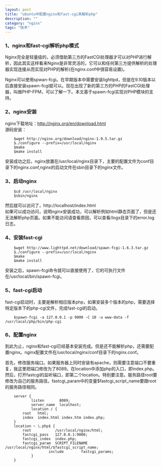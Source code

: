 ```yaml
---
layout: post
title: "ubuntu中配置nginx和fast-cgi来解析php"
description: ""
category: "nginx" 
tags: "技术" 
---
```


### 1、nginx和fast-cgi解析php模式       
Nginx完全是轻量级的，必须借助第三方的FastCGI处理器才可以对PHP进行解析，因此其实这样看来Nginx是非常灵活的，它可以和任何第三方提供解析的处理器实现连接从而实现对PHP的解析(在nginx.conf中很容易设置)。    



Nginx可以使用spwan-fcgi。在早期版本中需要安装lighttpd，但是在9.10版本以后直接安装spawn-fcgi就可以。现在出现了新的第三方的PHP的FastCGI处理器，叫做PHP-FPM，可以了解一下。本文基于spawn-fcgi实现对PHP模块的支持。      



### 2、nginx安装     
nginx下载地址：http://nginx.org/en/download.html    
源码安装：     


		$wget http://nginx.org/download/nginx-1.9.5.tar.gz
		$./configure --prefix=/usr/local/nginx
		$make
		$make install       	



安装成功之后，nginx放置在/usr/local/nginx目录下，主要的配置文件为conf目录下的nginx.conf,nginx的启动文件在sbin目录下的nginx文件。     



### 3、启动nginx     
		$cd /usr/local/nginx
		$sbin/nginx    
然后就可以访问了，http://localhost/index.html    
如果可以成功访问，说明nginx安装成功，可以解析例如html静态页面了，但是还无法解析php页面。如果不能访问请查看原因，可以查看/logs目录下的error.log日志。    


### 4、安装fast-cgi    
		$wget http://www.lighttpd.net/download/spawn-fcgi-1.6.3.tar.gz
		$./configure --prefix=/usr/local/nginx
		$make
		$make install     
安装之后，spawn-fcgi命令就可以直接使用了，它的可执行文件在/usr/local/bin/spawn-fcgi。    



### 5、fast-cgi启动    
fast-cgi启动时，主要是解析相应版本php，如果安装多个版本的php，需要选择特定版本下的php-cgi文件，完成fast-cgi的启动。       



		$spawn-fcgi -a 127.0.0.1 -p 9000 -C 10 -u www-data -f /usr/local/php/bin/php-cgi    



### 6、配置nginx    
到此为止，nginx和fast-cgi已经基本安装完成。但是还不能解析php，还需要配置nginx。nginx配置文件在/usr/local/nginx/conf目录下的nginx.conf。        

首先，修改服务端口。如果服务器上同时安装有apache，则需要注意端口不要重复，我这里把端口修改为了8089。在location中添加php的入口，即index.php。然后，打开fastcgi的监听端口，即第二个location。特别要注意。服务路径root要修改为自己的服务路径。fastcgi_param中的变量$fastcgi_script_name要跟root的服务路径相同。     



		server {
				listen       8089;
				server_name  localhost;
				location / {
            root   html;
            index  index.html index.htm index.php;
        }
        location ~ \.php$ {
            root           /usr/local/nginx/html;
            fastcgi_pass   127.0.0.1:9000;
            fastcgi_index  index.php;
            fastcgi_param  SCRIPT_FILENAME  /usr/local/nginx/html/$fastcgi_script_name;
						include        fastcgi_params;
				}    
		}      





 
